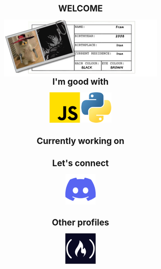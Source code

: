 <h1 align="center">WELCOME</h1>
<img src='https://raw.githubusercontent.com/Fr-zm/Fr-zm/refs/heads/main/readme/header.png' align="left">

 <h1 align="center">I'm good with</h1>

 <p align="center">
<a href="https://www.freecodecamp.org/certification/Frzm/javascript-algorithms-and-data-structures-v8">
<img src="https://raw.githubusercontent.com/Fr-zm/Fr-zm/refs/heads/main/readme/js.png" alt="javaScript" width="100px"></a>

<a href="https://www.freecodecamp.org/certification/Frzm/scientific-computing-with-python-v7">
<img src="https://raw.githubusercontent.com/Fr-zm/Fr-zm/refs/heads/main/readme/python.png" alt="python" width="100px"></a>
</p>


<h1 align="center">Currently working on</h1>


<h1 align="center">Let's connect</h1>

<p align="center"><a href="https://discord.com/users/frzm"><img src="https://raw.githubusercontent.com/Fr-zm/Fr-zm/refs/heads/main/readme/discord.png" width="100px"></a></p>

<h1 align="center">Other profiles</h1>

<p align="center">

<a href="https://www.freecodecamp.org/Frzm">
<img src="https://raw.githubusercontent.com/Fr-zm/Fr-zm/refs/heads/main/readme/fcc.png" width="100px"></a>

</p>
